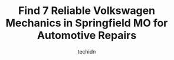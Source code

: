 ---
layout: ampstory
image: https://images.unsplash.com/photo-1533690876270-13b7a3fa7a19?ixlib=rb-4.0.3&ixid=MnwxMjA3fDB8MHxwaG90by1wYWdlfHx8fGVufDB8fHx8&auto=format&fit=crop&w=640&h=853&q=80
author: techidn
featured: false
description: Experience the excellence of automotive service by visiting the 7 best Volkswagen Mechanic in Springfield MO, USA. With their expertise, attention to detail, and commitment to customer satis
title: Find 7 Reliable Volkswagen Mechanics in Springfield MO for Automotive Repairs
cover:
   title: Find 7 Reliable Volkswagen Mechanics in Springfield MO for Automotive Repairs
   subtitle: Rickpate
   background: https://images.unsplash.com/photo-1533690876270-13b7a3fa7a19?ixlib=rb-4.0.3&ixid=MnwxMjA3fDB8MHxwaG90by1wYWdlfHx8fGVufDB8fHx8&auto=format&fit=crop&w=640&h=853&q=80

pages: 
 - layout: thirds
   top: <h1>#1 Complete Automotive</h1>
   bottom: "<p>Customer since several years. Absolutely amazing place, very well chosen employees from service desk to technicians to shuttle service, every employee is truly amazing an</p>"
   background: https://www.knot35.com/toplist/wp-content/uploads/2023/06/best-volkswagen-mechanic-1-in-springfield-mo-1685834669.jpeg
   backgroundblur: true
 - layout: thirds
   top: <h1>#2 Napleton Volkswagen Springfield</h1>
   bottom: "<p>3508 E Division St, Springfield, MO 65802, United States</p>"
   background: https://www.knot35.com/toplist/wp-content/uploads/2023/06/best-volkswagen-mechanic-2-in-springfield-mo-1685834670.jpeg
   cta:
      link: https://www.knot35.com/toplist/find-7-reliable-volkswagen-mechanics-in-springfield-mo-for-automotive-repairs/
      text: Find 7 Reliable Volkswagen Mechanics in Springfield MO for Automotive Repairs
 - layout: thirds
   top: <h1>#3 U.S. Automotive</h1>
   bottom: "<p>2445 W Sunshine St, Springfield, MO 65807, United States</p>"
   background: https://www.knot35.com/toplist/wp-content/uploads/2023/06/best-volkswagen-mechanic-3-in-springfield-mo-1685834670.jpeg
   cta:
      link: https://www.knot35.com/toplist/find-7-reliable-volkswagen-mechanics-in-springfield-mo-for-automotive-repairs/
      text: Find 7 Reliable Volkswagen Mechanics in Springfield MO for Automotive Repairs
 - layout: thirds
   top: <h1>#4 Vanzandts Affordable Auto Repair</h1>
   bottom: "<p>1100 N Grant Ave, Springfield, MO 65802, United States</p>"
   background: https://images.unsplash.com/photo-1496096265110-f83ad7f96608?ixlib=rb-4.0.3&ixid=MnwxMjA3fDB8MHxwaG90by1wYWdlfHx8fGVufDB8fHx8&auto=format&fit=crop&w=640&h=853&q=80
   cta:
      link: https://www.knot35.com/toplist/find-7-reliable-volkswagen-mechanics-in-springfield-mo-for-automotive-repairs/
      text: Find 7 Reliable Volkswagen Mechanics in Springfield MO for Automotive Repairs
 - layout: thirds
   top: <h1>#5 Budget Automotive & Radiator</h1>
   bottom: "<p>1314 E Chestnut Expy, Springfield, MO 65802, United States</p>"
   background: https://images.unsplash.com/photo-1510906594845-bc082582c8cc?ixlib=rb-4.0.3&ixid=MnwxMjA3fDB8MHxwaG90by1wYWdlfHx8fGVufDB8fHx8&auto=format&fit=crop&w=640&h=853&q=80
   cta:
      link: https://www.knot35.com/toplist/find-7-reliable-volkswagen-mechanics-in-springfield-mo-for-automotive-repairs/
      text: Find 7 Reliable Volkswagen Mechanics in Springfield MO for Automotive Repairs
 - layout: thirds
   top: <h1>#6 Bohannon Auto Services</h1>
   bottom: "<p>2323 E Bennett St, Springfield, MO 65804, United States</p>"
   background: https://images.unsplash.com/photo-1462556791646-c201b8241a94?ixlib=rb-4.0.3&ixid=MnwxMjA3fDB8MHxwaG90by1wYWdlfHx8fGVufDB8fHx8&auto=format&fit=crop&w=640&h=853&q=80
   cta:
      link: https://www.knot35.com/toplist/find-7-reliable-volkswagen-mechanics-in-springfield-mo-for-automotive-repairs/
      text: Find 7 Reliable Volkswagen Mechanics in Springfield MO for Automotive Repairs
 - layout: thirds
   top: <h1>#7 J&S Automotive</h1>
   bottom: "<p>542 S Cavalier Ave, Springfield, MO 65802, United States</p>"
   background: https://images.unsplash.com/photo-1515405295579-ba7b45403062?ixlib=rb-4.0.3&ixid=MnwxMjA3fDB8MHxwaG90by1wYWdlfHx8fGVufDB8fHx8&auto=format&fit=crop&w=640&h=853&q=80
   cta:
      link: https://www.knot35.com/toplist/find-7-reliable-volkswagen-mechanics-in-springfield-mo-for-automotive-repairs/
      text: Find 7 Reliable Volkswagen Mechanics in Springfield MO for Automotive Repairs
 - layout: thirds
   middle: Continue reading...
   background: https://images.unsplash.com/photo-1546497974-b213c9efb599?ixlib=rb-4.0.3&ixid=MnwxMjA3fDB8MHxwaG90by1wYWdlfHx8fGVufDB8fHx8&auto=format&fit=crop&w=640&h=853&q=80
   cta:
      link: https://www.knot35.com/toplist/find-7-reliable-volkswagen-mechanics-in-springfield-mo-for-automotive-repairs/
      text: Find 7 Reliable Volkswagen Mechanics in Springfield MO for Automotive Repairs
      
---